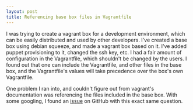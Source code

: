 ```yaml
---
layout: post
title: Referencing base box files in Vagrantfile 
---
```

I was trying to create a vagrant box for a development environment, which can be easily distributed and used by other developers. I've created a base box using debian squeeze, and made a vagrant box based on it. I've added puppet provisioning to it, changed the ssh key, etc. I had a fair amount of configuration in the Vagrantfile, which shouldn't be changed by the users. I found out that one can include the Vagrantfile, and other files in the base box, and the Vagrantfile's values will take precedence over the box's own Vagrantfile.


One problem I ran into, and couldn't figure out from vagrant's documentation was referencing the files included in the base box. With some googling, I found an [issue](https://github.com/mitchellh/vagrant/issues/344) on GitHub with this exact same question.